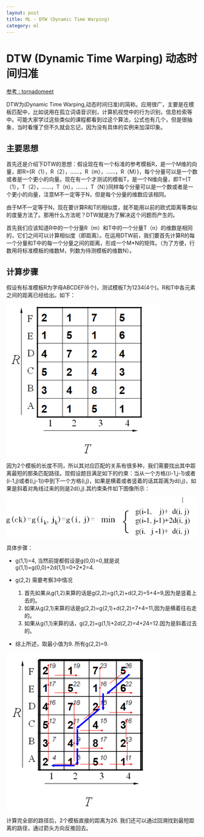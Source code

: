 ```yaml
---
layout: post
title: ML - DTW (Dynamic Time Warping)
category: ml
---
```

# DTW (Dynamic Time Warping) 动态时间归准

[参考 : tornadomeet](http://www.cnblogs.com/tornadomeet/archive/2012/03/23/2413363.html)

DTW为(Dynamic Time Warping,动态时间归准)的简称。应用很广，主要是在模板匹配中，比如说用在孤立词语音识别，计算机视觉中的行为识别，信息检索等中。可能大家学过这些类似的课程都看到过这个算法，公式也有几个，但是很抽象，当时看懂了但不久就会忘记，因为没有具体的实例来加深印象。

## 主要思想

首先还是介绍下DTW的思想：假设现在有一个标准的参考模板R，是一个M维的向量，即R={R（1），R（2），……，R（m），……，R（M）}，每个分量可以是一个数或者是一个更小的向量。现在有一个才测试的模板T，是一个N维向量，即T={T（1），T（2），……，T（n），……，T（N）}同样每个分量可以是一个数或者是一个更小的向量，注意M不一定等于N，但是每个分量的维数应该相同。

由于M不一定等于N，现在要计算R和T的相似度，就不能用以前的欧式距离等类似的度量方法了。那用什么方法呢？DTW就是为了解决这个问题而产生的。

首先我们应该知道R中的一个分量R（m）和T中的一个分量T（n）的维数是相同的，它们之间可以计算相似度（即距离）。在运用DTW前，我们要首先计算R的每一个分量和T中的每一个分量之间的距离，形成一个M*N的矩阵。（为了方便，行数用将标准模板的维数M，列数为待测模板的维数N）。

## 计算步骤

假设有标准模板R为字母ABCDEF(6个)，测试模板T为1234(4个)。R和T中各元素之间的距离已经给出。如下：

![输入图片说明](https://github.com/1OOOO/1OOOO.github.io/raw/master/assets/image/dtw-0.png)

因为2个模板的长度不同，所以其对应匹配的关系有很多种，我们需要找出其中距离最短的那条匹配路径。现假设题目满足如下的约束：当从一个方格((i-1,j-1)或者(i-1,j)或者(i,j-1))中到下一个方格(i,j)，如果是横着或者竖着的话其距离为d(i,j)，如果是斜着对角线过来的则是2d(i,j).其约束条件如下图像所示：

![输入图片说明](https://github.com/1OOOO/1OOOO.github.io/raw/master/assets/image/dtw-1.png)

具体步骤：

* g(1,1)=4, 当然前提都假设是g(0,0)=0,就是说g(1,1)=g(0,0)+2d(1,1)=0+2*2=4.

* g(2,2) 需要考察3中情况
    1. 首先如果从g(1,2)来算的话是g(2,2)=g(1,2)+d(2,2)=5+4=9,因为是竖着上去的。
    2. 如果从g(2,1)来算的话是g(2,2)=g(2,1)+d(2,2)=7+4=11,因为是横着往右走的。
    3. 如果从g(1,1)来算的话，g(2,2)=g(1,1)+2*d(2,2)=4+2*4=12.因为是斜着过去的。

* 综上所述，取最小值为9. 所有g(2,2)=9.

![输入图片说明](https://github.com/1OOOO/1OOOO.github.io/raw/master/assets/image/dtw-2.png)

计算完全部的路径后，2个模板直接的距离为26. 我们还可以通过回溯找到最短距离的路径，通过箭头方向反推回去。
